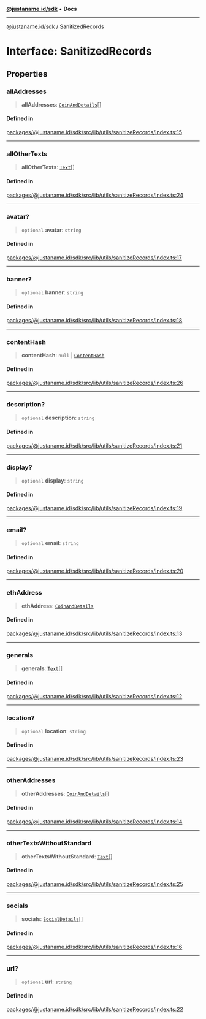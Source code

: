 [**@justaname.id/sdk**](../README.md) • **Docs**

***

[@justaname.id/sdk](../globals.md) / SanitizedRecords

# Interface: SanitizedRecords

## Properties

### allAddresses

> **allAddresses**: [`CoinAndDetails`](../type-aliases/CoinAndDetails.md)[]

#### Defined in

[packages/@justaname.id/sdk/src/lib/utils/sanitizeRecords/index.ts:15](https://github.com/JustaName-id/JustaName-sdk/blob/7430def13fc61cd3fc8b89d25e0869ee390cc2d0/packages/@justaname.id/sdk/src/lib/utils/sanitizeRecords/index.ts#L15)

***

### allOtherTexts

> **allOtherTexts**: [`Text`](Text.md)[]

#### Defined in

[packages/@justaname.id/sdk/src/lib/utils/sanitizeRecords/index.ts:24](https://github.com/JustaName-id/JustaName-sdk/blob/7430def13fc61cd3fc8b89d25e0869ee390cc2d0/packages/@justaname.id/sdk/src/lib/utils/sanitizeRecords/index.ts#L24)

***

### avatar?

> `optional` **avatar**: `string`

#### Defined in

[packages/@justaname.id/sdk/src/lib/utils/sanitizeRecords/index.ts:17](https://github.com/JustaName-id/JustaName-sdk/blob/7430def13fc61cd3fc8b89d25e0869ee390cc2d0/packages/@justaname.id/sdk/src/lib/utils/sanitizeRecords/index.ts#L17)

***

### banner?

> `optional` **banner**: `string`

#### Defined in

[packages/@justaname.id/sdk/src/lib/utils/sanitizeRecords/index.ts:18](https://github.com/JustaName-id/JustaName-sdk/blob/7430def13fc61cd3fc8b89d25e0869ee390cc2d0/packages/@justaname.id/sdk/src/lib/utils/sanitizeRecords/index.ts#L18)

***

### contentHash

> **contentHash**: `null` \| [`ContentHash`](ContentHash.md)

#### Defined in

[packages/@justaname.id/sdk/src/lib/utils/sanitizeRecords/index.ts:26](https://github.com/JustaName-id/JustaName-sdk/blob/7430def13fc61cd3fc8b89d25e0869ee390cc2d0/packages/@justaname.id/sdk/src/lib/utils/sanitizeRecords/index.ts#L26)

***

### description?

> `optional` **description**: `string`

#### Defined in

[packages/@justaname.id/sdk/src/lib/utils/sanitizeRecords/index.ts:21](https://github.com/JustaName-id/JustaName-sdk/blob/7430def13fc61cd3fc8b89d25e0869ee390cc2d0/packages/@justaname.id/sdk/src/lib/utils/sanitizeRecords/index.ts#L21)

***

### display?

> `optional` **display**: `string`

#### Defined in

[packages/@justaname.id/sdk/src/lib/utils/sanitizeRecords/index.ts:19](https://github.com/JustaName-id/JustaName-sdk/blob/7430def13fc61cd3fc8b89d25e0869ee390cc2d0/packages/@justaname.id/sdk/src/lib/utils/sanitizeRecords/index.ts#L19)

***

### email?

> `optional` **email**: `string`

#### Defined in

[packages/@justaname.id/sdk/src/lib/utils/sanitizeRecords/index.ts:20](https://github.com/JustaName-id/JustaName-sdk/blob/7430def13fc61cd3fc8b89d25e0869ee390cc2d0/packages/@justaname.id/sdk/src/lib/utils/sanitizeRecords/index.ts#L20)

***

### ethAddress

> **ethAddress**: [`CoinAndDetails`](../type-aliases/CoinAndDetails.md)

#### Defined in

[packages/@justaname.id/sdk/src/lib/utils/sanitizeRecords/index.ts:13](https://github.com/JustaName-id/JustaName-sdk/blob/7430def13fc61cd3fc8b89d25e0869ee390cc2d0/packages/@justaname.id/sdk/src/lib/utils/sanitizeRecords/index.ts#L13)

***

### generals

> **generals**: [`Text`](Text.md)[]

#### Defined in

[packages/@justaname.id/sdk/src/lib/utils/sanitizeRecords/index.ts:12](https://github.com/JustaName-id/JustaName-sdk/blob/7430def13fc61cd3fc8b89d25e0869ee390cc2d0/packages/@justaname.id/sdk/src/lib/utils/sanitizeRecords/index.ts#L12)

***

### location?

> `optional` **location**: `string`

#### Defined in

[packages/@justaname.id/sdk/src/lib/utils/sanitizeRecords/index.ts:23](https://github.com/JustaName-id/JustaName-sdk/blob/7430def13fc61cd3fc8b89d25e0869ee390cc2d0/packages/@justaname.id/sdk/src/lib/utils/sanitizeRecords/index.ts#L23)

***

### otherAddresses

> **otherAddresses**: [`CoinAndDetails`](../type-aliases/CoinAndDetails.md)[]

#### Defined in

[packages/@justaname.id/sdk/src/lib/utils/sanitizeRecords/index.ts:14](https://github.com/JustaName-id/JustaName-sdk/blob/7430def13fc61cd3fc8b89d25e0869ee390cc2d0/packages/@justaname.id/sdk/src/lib/utils/sanitizeRecords/index.ts#L14)

***

### otherTextsWithoutStandard

> **otherTextsWithoutStandard**: [`Text`](Text.md)[]

#### Defined in

[packages/@justaname.id/sdk/src/lib/utils/sanitizeRecords/index.ts:25](https://github.com/JustaName-id/JustaName-sdk/blob/7430def13fc61cd3fc8b89d25e0869ee390cc2d0/packages/@justaname.id/sdk/src/lib/utils/sanitizeRecords/index.ts#L25)

***

### socials

> **socials**: [`SocialDetails`](../type-aliases/SocialDetails.md)[]

#### Defined in

[packages/@justaname.id/sdk/src/lib/utils/sanitizeRecords/index.ts:16](https://github.com/JustaName-id/JustaName-sdk/blob/7430def13fc61cd3fc8b89d25e0869ee390cc2d0/packages/@justaname.id/sdk/src/lib/utils/sanitizeRecords/index.ts#L16)

***

### url?

> `optional` **url**: `string`

#### Defined in

[packages/@justaname.id/sdk/src/lib/utils/sanitizeRecords/index.ts:22](https://github.com/JustaName-id/JustaName-sdk/blob/7430def13fc61cd3fc8b89d25e0869ee390cc2d0/packages/@justaname.id/sdk/src/lib/utils/sanitizeRecords/index.ts#L22)
